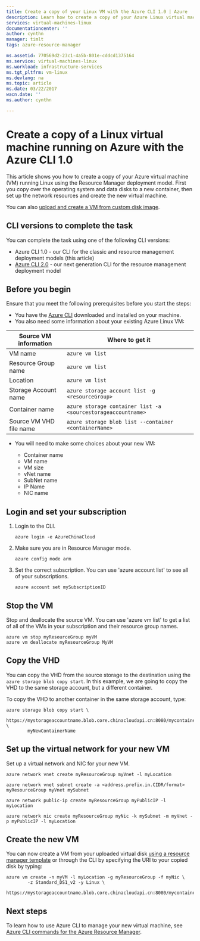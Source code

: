 ```yaml
---
title: Create a copy of your Linux VM with the Azure CLI 1.0 | Azure
description: Learn how to create a copy of your Azure Linux virtual machine with the Azure CLI 1.0 in the Resource Manager deployment model
services: virtual-machines-linux
documentationcenter: ''
author: cynthn
manager: timlt
tags: azure-resource-manager

ms.assetid: 770569d2-23c1-4a5b-801e-cddcd1375164
ms.service: virtual-machines-linux
ms.workload: infrastructure-services
ms.tgt_pltfrm: vm-linux
ms.devlang: na
ms.topic: article
ms.date: 03/22/2017
wacn.date: ''
ms.author: cynthn

---
```

# Create a copy of a Linux virtual machine running on Azure with the Azure CLI 1.0
This article shows you how to create a copy of your Azure virtual machine (VM) running Linux using the Resource Manager deployment model. First you copy over the operating system and data disks to a new container, then set up the network resources and create the new virtual machine.

You can also [upload and create a VM from custom disk image](upload-vhd.md?toc=%2fvirtual-machines%2flinux%2ftoc.json).

## CLI versions to complete the task
You can complete the task using one of the following CLI versions:

- Azure CLI 1.0 - our CLI for the classic and resource management deployment models (this article)
- [Azure CLI 2.0](copy-vm.md?toc=%2fvirtual-machines%2flinux%2ftoc.json) - our next generation CLI for the resource management deployment model

## Before you begin
Ensure that you meet the following prerequisites before you start the steps:

* You have the [Azure CLI](../../cli-install-nodejs.md) downloaded and installed on your machine. 
* You also need some information about your existing Azure Linux VM:

| Source VM information | Where to get it |
| --- | --- |
| VM name |`azure vm list` |
| Resource Group name |`azure vm list` |
| Location |`azure vm list` |
| Storage Account name |`azure storage account list -g <resourceGroup>` |
| Container name |`azure storage container list -a <sourcestorageaccountname>` |
| Source VM VHD file name |`azure storage blob list --container <containerName>` |

* You will need to make some choices about your new VM: 

    - Container name
    - VM name 
    - VM size 
    - vNet name 
    - SubNet name 
    - IP Name 
    - NIC name

## Login and set your subscription
1. Login to the CLI.

    ```azurecli
    azure login -e AzureChinaCloud
    ```
2. Make sure you are in Resource Manager mode.

    ```azurecli
    azure config mode arm
    ```
3. Set the correct subscription. You can use 'azure account list' to see all of your subscriptions.

    ```azurecli
    azure account set mySubscriptionID
    ```

## Stop the VM
Stop and deallocate the source VM. You can use 'azure vm list' to get a list of all of the VMs in your subscription and their resource group names.

```azurecli
azure vm stop myResourceGroup myVM
azure vm deallocate myResourceGroup MyVM
```

## Copy the VHD
You can copy the VHD from the source storage to the destination using the `azure storage blob copy start`. In this example, we are going to copy the VHD to the same storage account, but a different container.

To copy the VHD to another container in the same storage account, type:

```azurecli
azure storage blob copy start \
        https://mystorageaccountname.blob.core.chinacloudapi.cn:8080/mycontainername/myVHD.vhd \
        myNewContainerName
```

## Set up the virtual network for your new VM
Set up a virtual network and NIC for your new VM. 

```azurecli
azure network vnet create myResourceGroup myVnet -l myLocation

azure network vnet subnet create -a <address.prefix.in.CIDR/format> myResourceGroup myVnet mySubnet

azure network public-ip create myResourceGroup myPublicIP -l myLocation

azure network nic create myResourceGroup myNic -k mySubnet -m myVnet -p myPublicIP -l myLocation
```

## Create the new VM
You can now create a VM from your uploaded virtual disk [using a resource manager template](https://github.com/Azure/azure-quickstart-templates/tree/master/201-vm-specialized-vhd) or through the CLI by specifying the URI to your copied disk by typing:

```azurecli
azure vm create -n myVM -l myLocation -g myResourceGroup -f myNic \
        -z Standard_DS1_v2 -y Linux \
        https://mystorageaccountname.blob.core.chinacloudapi.cn:8080/mycontainername/myVHD.vhd 
```

## Next steps
To learn how to use Azure CLI to manage your new virtual machine, see [Azure CLI commands for the Azure Resource Manager](../azure-cli-arm-commands.md).
